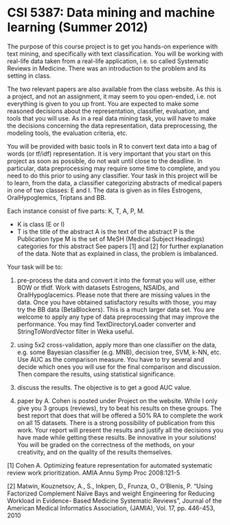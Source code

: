 # CSI 5387: Data mining and machine learning (Summer 2012)

The purpose of this course project is to get you hands-on experience with text mining,
and specifically with text classification. You will be working with real-life data taken
from a real-life application, i.e. so called Systematic Reviews in Medicine. There was an
introduction to the problem and its setting in class. 

The two relevant papers are also available from the class website. As this is a project, and not an assignment, it may seem
to you open-ended, i.e. not everything is given to you up front. You are expected to make
some reasoned decisions about the representation, classifier, evaluation, and tools that
you will use. As in a real data mining task, you will have to make the decisions
concerning the data representation, data preprocessing, the modeling tools, the evaluation
criteria, etc. 

You will be provided with basic tools in R to convert text data into a bag of
words (or tf/idf) representation. It is very important that you start on this project as soon
as possible, do not wait until close to the deadline. In particular, data preprocessing may
require some time to complete, and you need to do this prior to using any classifier.
Your task in this project will be to learn, from the data, a classifier categorizing
abstracts of medical papers in one of two classes: E and I. The data is given as in files
Estrogens, OralHypoglemics, Triptans and BB.

Each instance consist of five parts: K, T, A, P, M.
- K is class (E or I)
- T is the title of the abstract
A is the text of the abstract
P is the Publication type
M is the set of MeSH (Medical Subject Headings) categories for this abstract
See papers [1] and [2] for further explanation of the data.
Note that as explained in class, the problem is imbalanced.

Your task will be to:

1. pre-process the data and convert it into the format you will use, either BOW or tfidf.
Work with datasets Estrogens, NSAIDs, and OralHypoglacemics. Please note
that there are missing values in the data. Once you have obtained satisfactory
results with those, you may try the BB data (BetaBlockers). This is a much larger
data set.
You are welcome to apply any type of data preprocessing that may improve the
performance. You may find TextDirectoryLoader converter and
StringToWordVector filter in Weka useful.

2. using 5x2 cross-validation, apply more than one classifier on the data, e.g. some
Bayesian classifier (e.g. MNB), decision tree, SVM, k-NN, etc. Use AUC as the
comparison measure. You have to try several and decide which ones you will use
for the final comparison and discussion. Then compare the results, using
statistical significance.

3. discuss the results. The objective is to get a good AUC value.

4. paper by A. Cohen is posted under Project on the website. While I only give you 3
groups (reviews), try to beat his results on these groups. The best report that does
that will be offered a 50% RA to complete the work on all 15 datasets. There is a
strong possibility of publication from this work.
Your report will present the results and justify all the decisions you have made while
getting these results. Be innovative in your solutions! You will be graded on the
correctness of the methods, on your creativity, and on the quality of the results
themselves.

[1] Cohen A. Optimizing feature representation for automated systematic review work
prioritization. AMIA Annu Symp Proc 2008:121-5

[2] Matwin, Kouznetsov, A., S., Inkpen, D., Frunza, O., O’Blenis, P. “Using Factorized
Complement Naïve Bays and weight Engineering for Reducing Workload in Evidence-
Based Medicine Systematic Reviews”, Journal of the American Medical Informatics
Association, (JAMIA), Vol. 17, pp. 446-453, 2010
